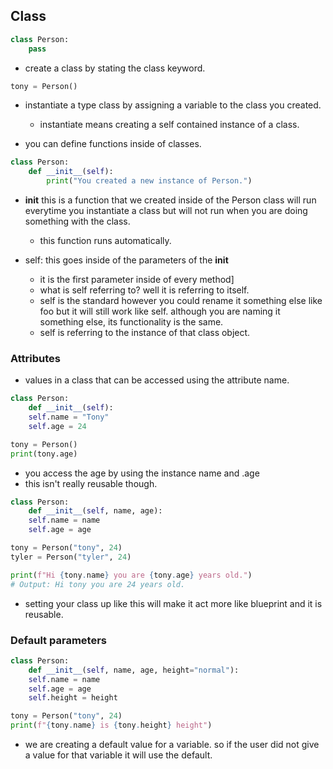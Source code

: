 ## Class

``` python
class Person:
    pass
```
- create a class by stating the class keyword. 

``` python
tony = Person()
```
- instantiate a type class by assigning a variable to the class you created. 
    - instantiate means creating a self contained instance of a class. 

- you can define functions inside of classes.

``` python 
class Person:
    def __init__(self):
        print("You created a new instance of Person.")
```

- __init__ this is a function that we created inside of the Person class will run everytime you instantiate a class but will not run when you are doing something with the class.
    - this function runs automatically. 

- self: this goes inside of the parameters of the __init__
    - it is the first parameter inside of every method]
    - what is self referring to? well it is referring to itself. 
    - self is the standard however you could rename it something else like foo but it will still work like self. although you are naming it something else, its functionality is the same.
    - self is referring to the instance of that class object.  

### Attributes
- values in a class that can be accessed using the attribute name. 

``` python
class Person:
    def __init__(self):
    self.name = "Tony"
    self.age = 24

tony = Person()
print(tony.age)
```
- you access the age by using the instance name and .age 
- this isn't really reusable though.

``` python
class Person:
    def __init__(self, name, age):
    self.name = name
    self.age = age

tony = Person("tony", 24)
tyler = Person("tyler", 24)

print(f"Hi {tony.name} you are {tony.age} years old.")
# Output: Hi tony you are 24 years old. 
```
- setting your class up like this will make it act more like blueprint and it is reusable. 

### Default parameters
``` python
class Person:
    def __init__(self, name, age, height="normal"):
    self.name = name
    self.age = age
    self.height = height

tony = Person("tony", 24)
print(f"{tony.name} is {tony.height} height")
```
- we are creating a default value for a variable. so if the user did not give a value for that variable it will use the default. 
